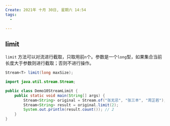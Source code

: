 ```yaml
---
Create: 2021年 十月 30日, 星期六 14:54
tags: 
  - 

---
```

## limit

`limit` 方法可以对流进行截取，只取用前`n`个。参数是一个`long`型，如果集合当前长度大于参数则进行截取；否则不进行操作。

```java
Stream<T> limit(long maxSize);
```

```java
import java.util.stream.Stream;

public class Demo10StreamLimit {
    public static void main(String[] args) { 
        Stream<String> original = Stream.of("张无忌", "张三丰", "周芷若"); 
        Stream<String> result = original.limit(2); 
        System.out.println(result.count()); // 2 
    }
}
```





